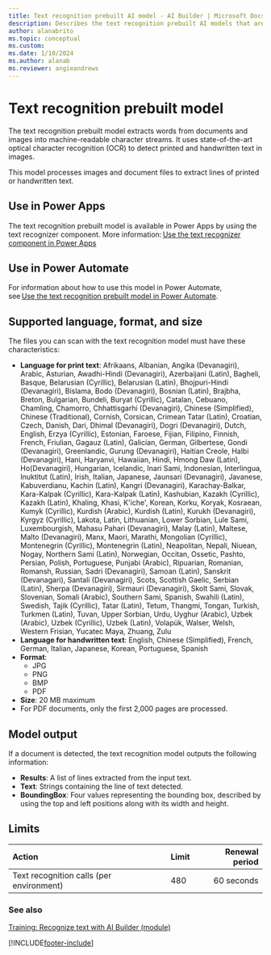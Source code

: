 ```yaml
---
title: Text recognition prebuilt AI model - AI Builder | Microsoft Docs
description: Describes the text recognition prebuilt AI models that are available in AI Builder.
author: alanabrito
ms.topic: conceptual
ms.custom: 
ms.date: 1/10/2024
ms.author: alanab
ms.reviewer: angieandrews
---
```


# Text recognition prebuilt model

The text recognition prebuilt model extracts words from documents and images into machine-readable character streams. It uses state-of-the-art optical character recognition (OCR) to detect printed and handwritten text in images.

This model processes images and document files to extract lines of printed or handwritten text.

## Use in Power Apps

The text recognition prebuilt model is available in Power Apps by using the text recognizer component. More information: [Use the text recognizer component in Power Apps](prebuilt-text-recognizer-component-in-powerapps.md)

## Use in Power Automate

For information about how to use this model in Power Automate, see [Use the text recognition prebuilt model in Power Automate](flow-text-recognition.md).

## Supported language, format, and size

The files you can scan with the text recognition model must have these characteristics:

- **Language for print text**: Afrikaans, Albanian, Angika (Devanagiri), Arabic, Asturian, Awadhi-Hindi (Devanagiri), Azerbaijani (Latin), Bagheli, Basque, Belarusian (Cyrillic), Belarusian (Latin), Bhojpuri-Hindi (Devanagiri), Bislama, Bodo (Devanagiri), Bosnian (Latin), Brajbha, Breton, Bulgarian, Bundeli, Buryat (Cyrillic), Catalan, Cebuano, Chamling, Chamorro, Chhattisgarhi (Devanagiri), Chinese (Simplified), Chinese (Traditional), Cornish, Corsican, Crimean Tatar (Latin), Croatian, Czech, Danish, Dari, Dhimal (Devanagiri), Dogri (Devanagiri), Dutch, English, Erzya (Cyrillic), Estonian, Faroese, Fijian, Filipino, Finnish, French, Friulian, Gagauz (Latin), Galician, German, Gilbertese, Gondi (Devanagiri), Greenlandic, Gurung (Devanagiri), Haitian Creole, Halbi (Devanagiri), Hani, Haryanvi, Hawaiian, Hindi, Hmong Daw (Latin), Ho(Devanagiri), Hungarian, Icelandic, Inari Sami, Indonesian, Interlingua, Inuktitut (Latin), Irish, Italian, Japanese, Jaunsari (Devanagiri), Javanese, Kabuverdianu, Kachin (Latin), Kangri (Devanagiri), Karachay-Balkar, Kara-Kalpak (Cyrillic), Kara-Kalpak (Latin), Kashubian, Kazakh (Cyrillic), Kazakh (Latin), Khaling, Khasi, K'iche', Korean, Korku, Koryak, Kosraean, Kumyk (Cyrillic), Kurdish (Arabic), Kurdish (Latin), Kurukh (Devanagiri), Kyrgyz (Cyrillic), Lakota, Latin, Lithuanian, Lower Sorbian, Lule Sami, Luxembourgish, Mahasu Pahari (Devanagiri), Malay (Latin), Maltese, Malto (Devanagiri), Manx,	Maori, Marathi, Mongolian (Cyrillic), Montenegrin (Cyrillic), Montenegrin (Latin), Neapolitan, Nepali, Niuean, Nogay, Northern Sami (Latin), Norwegian, Occitan, Ossetic, Pashto, Persian, Polish, Portuguese, Punjabi (Arabic), Ripuarian, Romanian, Romansh, Russian, Sadri (Devanagiri), Samoan (Latin), Sanskrit (Devanagari), Santali (Devanagiri), Scots, Scottish Gaelic, Serbian (Latin), Sherpa (Devanagiri), Sirmauri (Devanagiri), Skolt Sami, Slovak, Slovenian, Somali (Arabic), Southern Sami, Spanish, Swahili (Latin), Swedish, Tajik (Cyrillic), Tatar (Latin), Tetum, Thangmi, Tongan, Turkish, Turkmen (Latin), Tuvan, Upper Sorbian, Urdu, Uyghur (Arabic), Uzbek (Arabic), Uzbek (Cyrillic), Uzbek (Latin), Volapük, Walser, Welsh, Western Frisian, Yucatec Maya, Zhuang, Zulu
- **Language for handwritten text**: English, Chinese (Simplified), French, German, Italian, Japanese, Korean, Portuguese, Spanish
- **Format**:
  - JPG
  - PNG
  - BMP
  - PDF
- **Size**: 20 MB maximum
- For PDF documents, only the first 2,000 pages are processed.

## Model output

If a document is detected, the text recognition model outputs the following information:

- **Results**: A list of lines extracted from the input text.
- **Text**: Strings containing the line of text detected.
- **BoundingBox**: Four values representing the bounding box, described by using the top and left positions along with its width and height.

## Limits

|**Action**|**Limit**|**Renewal period**|
|:-----|:-----|-----:|
|Text recognition calls (per environment)|480|60 seconds|

### See also

[Training: Recognize text with AI Builder (module)](/training/modules/get-started-with-ai-builder-text-recognition/)

[!INCLUDE[footer-include](includes/footer-banner.md)]
